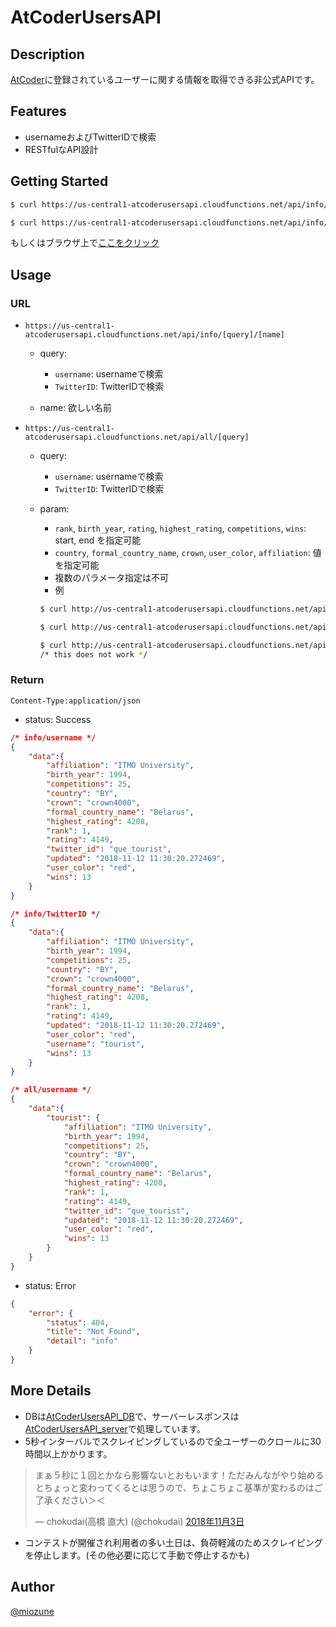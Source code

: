 # AtCoderUsersAPI

## Description

[AtCoder](https://beta.atcoder.jp/)に登録されているユーザーに関する情報を取得できる非公式APIです。

## Features

- usernameおよびTwitterIDで検索
- RESTfulなAPI設計

## Getting Started

```bash
$ curl https://us-central1-atcoderusersapi.cloudfunctions.net/api/info/username/tourist

$ curl https://us-central1-atcoderusersapi.cloudfunctions.net/api/info/TwitterID/que_tourist
```

もしくはブラウザ上で[ここをクリック](https://us-central1-atcoderusersapi.cloudfunctions.net/api/info/username/tourist)

## Usage

### URL

- `https://us-central1-atcoderusersapi.cloudfunctions.net/api/info/[query]/[name]`

    - query:

        - `username`: usernameで検索
        - `TwitterID`: TwitterIDで検索

    - name: 欲しい名前

- `https://us-central1-atcoderusersapi.cloudfunctions.net/api/all/[query]`

    - query:

        - `username`: usernameで検索
        - `TwitterID`: TwitterIDで検索

    - param:

        - `rank`, `birth_year`, `rating`, `highest_rating`, `competitions`, `wins`: start, end を指定可能
        - `country`, `formal_country_name`, `crown`, `user_color`, `affiliation`: 値を指定可能
        - 複数のパラメータ指定は不可
        - 例
        ```bash
        $ curl http://us-central1-atcoderusersapi.cloudfunctions.net/api/all/username?rating[start]=4000&rating[end]=4400

        $ curl http://us-central1-atcoderusersapi.cloudfunctions.net/api/all/username?country=BY

        $ curl http://us-central1-atcoderusersapi.cloudfunctions.net/api/all/username?rating[start]=4000&rating[end]=4400&country=BY
        /* this does not work */
        ```

### Return

`Content-Type:application/json`

- status: Success

```json
/* info/username */
{
    "data":{
        "affiliation": "ITMO University",
        "birth_year": 1994,
        "competitions": 25,
        "country": "BY",
        "crown": "crown4000",
        "formal_country_name": "Belarus",
        "highest_rating": 4208,
        "rank": 1,
        "rating": 4149,
        "twitter_id": "que_tourist",
        "updated": "2018-11-12 11:30:20.272469",
        "user_color": "red",
        "wins": 13
    }
}
```

```json
/* info/TwitterID */
{
    "data":{
        "affiliation": "ITMO University",
        "birth_year": 1994,
        "competitions": 25,
        "country": "BY",
        "crown": "crown4000",
        "formal_country_name": "Belarus",
        "highest_rating": 4208,
        "rank": 1,
        "rating": 4149,
        "updated": "2018-11-12 11:30:20.272469",
        "user_color": "red",
        "username": "tourist",
        "wins": 13
    }
}
```

```json
/* all/username */
{
    "data":{
        "tourist": {
            "affiliation": "ITMO University",
            "birth_year": 1994,
            "competitions": 25,
            "country": "BY",
            "crown": "crown4000",
            "formal_country_name": "Belarus",
            "highest_rating": 4208,
            "rank": 1,
            "rating": 4149,
            "twitter_id": "que_tourist",
            "updated": "2018-11-12 11:30:20.272469",
            "user_color": "red",
            "wins": 13
        }
    }
}
```

- status: Error

```json
{
    "error": {
        "status": 404,
        "title": "Not Found",
        "detail": "info"
    }
}
```

## More Details

- DBは[AtCoderUsersAPI_DB](https://github.com/miozune/AtCoderUsersAPI_DB)で、サーバーレスポンスは[AtCoderUsersAPI_server](https://github.com/miozune/AtCoderUsersAPI_server)で処理しています。
- 5秒インターバルでスクレイピングしているので全ユーザーのクロールに30時間以上かかります。

> まぁ５秒に１回とかなら影響ないとおもいます！ただみんながやり始めるとちょっと変わってくるとは思うので、ちょこちょこ基準が変わるのはご了承ください＞＜
>
> &mdash; chokudai(高橋 直大) (@chokudai) [2018年11月3日](https://twitter.com/chokudai/status/1058526569537269760)

- コンテストが開催され利用者の多い土日は、負荷軽減のためスクレイピングを停止します。(その他必要に応じて手動で停止するかも)

## Author

[@miozune](https://twitter.com/miozune)